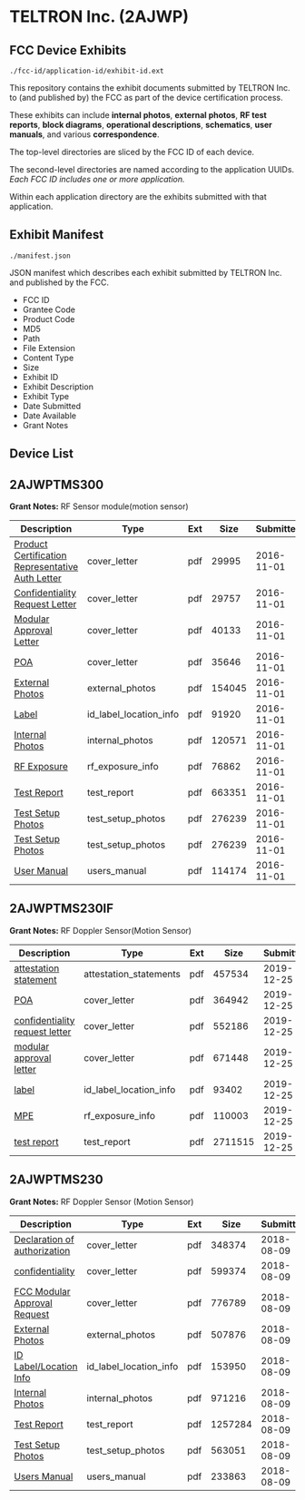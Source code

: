 # TELTRON Inc. (2AJWP)
## FCC Device Exhibits

```
./fcc-id/application-id/exhibit-id.ext
```

This repository contains the exhibit documents submitted by TELTRON Inc. to (and published by) the FCC as part of the device certification process.

These exhibits can include **internal photos**, **external photos**, **RF test reports**, **block diagrams**, **operational descriptions**, **schematics**, **user manuals**, and various **correspondence**.

The top-level directories are sliced by the FCC ID of each device.

The second-level directories are named according to the application UUIDs. *Each FCC ID includes one or more application.*

Within each application directory are the exhibits submitted with that application. 

## Exhibit Manifest

```
./manifest.json
```

JSON manifest which describes each exhibit submitted by TELTRON Inc. and published by the FCC.

- FCC ID
- Grantee Code
- Product Code
- MD5
- Path
- File Extension
- Content Type
- Size
- Exhibit ID
- Exhibit Description
- Exhibit Type
- Date Submitted
- Date Available
- Grant Notes

## Device List
## 2AJWPTMS300
**Grant Notes:** RF Sensor module(motion sensor)

| Description | Type | Ext | Size | Submitted | Available |
| ----------- | ---- | --- | ---- | --------- | --------- |
| [Product Certification Representative Auth Letter](2AJWPTMS300/fd590b3677435290f5d110456eb89edb/3183121.pdf) | cover_letter | pdf | 29995 | 2016-11-01 | 2016-11-01 |
| [Confidentiality Request Letter](2AJWPTMS300/fd590b3677435290f5d110456eb89edb/3183124.pdf) | cover_letter | pdf | 29757 | 2016-11-01 | 2016-11-01 |
| [Modular Approval Letter](2AJWPTMS300/fd590b3677435290f5d110456eb89edb/3183127.pdf) | cover_letter | pdf | 40133 | 2016-11-01 | 2016-11-01 |
| [POA](2AJWPTMS300/fd590b3677435290f5d110456eb89edb/3183129.pdf) | cover_letter | pdf | 35646 | 2016-11-01 | 2016-11-01 |
| [External Photos](2AJWPTMS300/fd590b3677435290f5d110456eb89edb/3183162.pdf) | external_photos | pdf | 154045 | 2016-11-01 | 2016-11-01 |
| [Label](2AJWPTMS300/fd590b3677435290f5d110456eb89edb/3183166.pdf) | id_label_location_info | pdf | 91920 | 2016-11-01 | 2016-11-01 |
| [Internal Photos](2AJWPTMS300/fd590b3677435290f5d110456eb89edb/3183164.pdf) | internal_photos | pdf | 120571 | 2016-11-01 | 2016-11-01 |
| [RF Exposure](2AJWPTMS300/fd590b3677435290f5d110456eb89edb/3183150.pdf) | rf_exposure_info | pdf | 76862 | 2016-11-01 | 2016-11-01 |
| [Test Report](2AJWPTMS300/fd590b3677435290f5d110456eb89edb/3183151.pdf) | test_report | pdf | 663351 | 2016-11-01 | 2016-11-01 |
| [Test Setup Photos](2AJWPTMS300/fd590b3677435290f5d110456eb89edb/3183145.pdf) | test_setup_photos | pdf | 276239 | 2016-11-01 | 2016-11-01 |
| [Test Setup Photos](2AJWPTMS300/fd590b3677435290f5d110456eb89edb/3183145.pdf) | test_setup_photos | pdf | 276239 | 2016-11-01 | 2016-11-01 |
| [User Manual](2AJWPTMS300/fd590b3677435290f5d110456eb89edb/3183165.pdf) | users_manual | pdf | 114174 | 2016-11-01 | 2016-11-01 |
## 2AJWPTMS230IF
**Grant Notes:** RF Doppler Sensor(Motion Sensor)

| Description | Type | Ext | Size | Submitted | Available |
| ----------- | ---- | --- | ---- | --------- | --------- |
| [attestation statement](2AJWPTMS230IF/f933c815a7db71ff0624104152069777/4566298.pdf) | attestation_statements | pdf | 457534 | 2019-12-25 | 2019-12-25 |
| [POA](2AJWPTMS230IF/f933c815a7db71ff0624104152069777/4566299.pdf) | cover_letter | pdf | 364942 | 2019-12-25 | 2019-12-25 |
| [confidentiality request letter](2AJWPTMS230IF/f933c815a7db71ff0624104152069777/4566302.pdf) | cover_letter | pdf | 552186 | 2019-12-25 | 2019-12-25 |
| [modular approval letter](2AJWPTMS230IF/f933c815a7db71ff0624104152069777/4566303.pdf) | cover_letter | pdf | 671448 | 2019-12-25 | 2019-12-25 |
| [label](2AJWPTMS230IF/f933c815a7db71ff0624104152069777/4566306.pdf) | id_label_location_info | pdf | 93402 | 2019-12-25 | 2019-12-25 |
| [MPE](2AJWPTMS230IF/f933c815a7db71ff0624104152069777/4566304.pdf) | rf_exposure_info | pdf | 110003 | 2019-12-25 | 2019-12-25 |
| [test report](2AJWPTMS230IF/f933c815a7db71ff0624104152069777/4566305.pdf) | test_report | pdf | 2711515 | 2019-12-25 | 2019-12-25 |
## 2AJWPTMS230
**Grant Notes:** RF Doppler Sensor (Motion Sensor)

| Description | Type | Ext | Size | Submitted | Available |
| ----------- | ---- | --- | ---- | --------- | --------- |
| [Declaration of authorization](2AJWPTMS230/6c5afa7b9cb37fe30424861b92bac419/3957263.pdf) | cover_letter | pdf | 348374 | 2018-08-09 | 2018-08-14 |
| [confidentiality](2AJWPTMS230/6c5afa7b9cb37fe30424861b92bac419/3957264.pdf) | cover_letter | pdf | 599374 | 2018-08-09 | 2018-08-14 |
| [FCC Modular Approval Request](2AJWPTMS230/6c5afa7b9cb37fe30424861b92bac419/3957270.pdf) | cover_letter | pdf | 776789 | 2018-08-09 | 2018-08-14 |
| [External Photos](2AJWPTMS230/6c5afa7b9cb37fe30424861b92bac419/3957267.pdf) | external_photos | pdf | 507876 | 2018-08-09 | 2018-08-14 |
| [ID Label/Location Info](2AJWPTMS230/6c5afa7b9cb37fe30424861b92bac419/3957269.pdf) | id_label_location_info | pdf | 153950 | 2018-08-09 | 2018-08-14 |
| [Internal Photos](2AJWPTMS230/6c5afa7b9cb37fe30424861b92bac419/3957268.pdf) | internal_photos | pdf | 971216 | 2018-08-09 | 2018-08-14 |
| [Test Report](2AJWPTMS230/6c5afa7b9cb37fe30424861b92bac419/3957261.pdf) | test_report | pdf | 1257284 | 2018-08-09 | 2018-08-14 |
| [Test Setup Photos](2AJWPTMS230/6c5afa7b9cb37fe30424861b92bac419/3957271.pdf) | test_setup_photos | pdf | 563051 | 2018-08-09 | 2018-08-14 |
| [Users Manual](2AJWPTMS230/6c5afa7b9cb37fe30424861b92bac419/3957265.pdf) | users_manual | pdf | 233863 | 2018-08-09 | 2018-08-14 |
